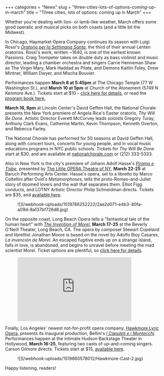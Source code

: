 +++
categories = "News"
slug = "three-cities-lots-of-options-coming-up-in-march"
title = "Three cities, lots of options: coming up in March"
+++

Whether you're dealing with lion- or lamb-like weather, March offers some good operatic and musical picks on both coasts (and a little bit the Midwest).

In Chicago, Haymarket Opera Company continues its season with Luigi Rossi's [*Oratorio per la Settimana Santa*](http://www.haymarketopera.org/rossi/), the third of their annual Lenten oratorios. Rossi's work, written ~1640, is one of the earliest known Passions. Craig Trompeter takes on double duty as bass violinist and music director, leading a chamber orchestra and singers Carrie Henneman Shaw as The Virgin Mary, Mark Haddad as Pilate, and Demons Kaitlin Foley, Drew Mintner, William Dwyer, and Mischa Bouvier.

Performances happen **March 8 at 5:45pm** at The Chicago Temple (77 W Washington St.), and **March 10 at 5pm** at Church of the Atonement (5749 N Kenmore Ave.). Tickets start at $10 - [click here for details](http://www.haymarketopera.org/rossi/), or read the [program book here.](https://static1.squarespace.com/static/55b3b5d7e4b049454c0f51c9/t/5a9585118165f5f7bd74be67/1519748370252/2018_Oratorio+per+la+Settimana+Santa_web.pdf)

**March 16, 8pm** at Lincoln Center's David Geffen Hall, the National Chorale presents the New York premiere of Angela Rice's Easter oratorio, *Thy Will Be Done*. Artistic Director Everett McCorvey leads soloists Gregory Turay, Anthony Clark Evans, Catherine Martin, Kevin Thompson, Kenneth Overton, and Rebecca Farley. 

The National Chorale has performed for 50 seasons at David Geffen Hall, along with concert tours, concerts for young people, and in vocal music educations programs in NYC public schools. Tickets for *Thy Will Be Done* start at $30, and are available at [nationalchorale.com](http://nationalchorale.com/) or (212) 333-5333.

Also in New York is the city's premiere of Johann Adolf Hasse's [*Piramo e Tisbe*](http://www.lotny.org/upcoming/), presented by [The Little OPERA Theatre of NY](http://www.lotny.org/), **March 22-25** at Baruch Performing Arts Center. Hasse's opera, set to a libretto by Marco Coltellini after Ovid's *Metamorphoses*, tells the proto-Romeo-and-Juliet story of doomed lovers and the wall that separates them. Elliot Figg conducts, and LOTNY Artistic Director Philip Schneidman directs. Tickets are $35, and [available here](https://web.ovationtix.com/trs/cal/35006).

<figure data-type="image">
![](/webhook-uploads/1519786252222/2ae2d071-e4b3-40fa-a09d-8a137bf726d8.jpg)
</figure>

On the opposite coast, Long Beach Opera tells a "fantastical tale of the human heart" with [*The Invention of Morel*](https://www.longbeachopera.org/the-invention-of-morel), **March 17-25** at the Beverly O'Neill Theater, Long Beach, CA. The opera by composer Stewart Copeland and librettist Jonathan Moore is based on the novel by Adolfo Bioy Casares, *La invención de Morel*. An escaped fugitive ends up on a strange island, falls in love, is abandoned, and begins to unravel before meeting the mad scientist Morel. Ticket options are plentiful, so [click here for details](https://lbop-internet.choicecrm.net/templates/LBOP/?cts_legacy_app).

<figure data-type="video">
<iframe width="370" height="208" src="https://www.youtube.com/embed/m3OsDAZvaw4" frameborder="0" allow="autoplay; encrypted-media" allowfullscreen></iframe>
</figure>

Finally, Los Angeles' newest not-for-profit opera company, [Hawkmore Lyric Opera](https://www.facebook.com/Hawkmore-Lyric-Opera-308021076269503/0), presents its inaugural production, Bellini's [*I Capuleti e i Montecchi*](https://www.facebook.com/events/1837910883173219/). Performances happen at the intimate Hudson Backstage Theater in Hollywood, **March 16-25**, featuring two casts of up-and-coming singers. Carson Gilmore directs. Tickets start at $15, [available here](https://hawkmorelyricopera.brownpapertickets.com/).

<figure data-type="image">
![](/webhook-uploads/1519860578012/Hawkmore-Cast-2.jpg)
</figure>

Happy listening, readers!
